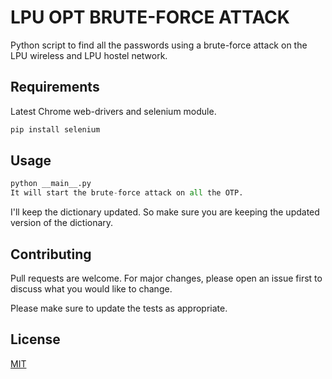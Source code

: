 # LPU OPT BRUTE-FORCE ATTACK

Python script to find all the passwords using a brute-force attack on the LPU wireless and LPU hostel network.

## Requirements

Latest Chrome web-drivers and selenium module. 



```bash
pip install selenium
```

## Usage

```python
python __main__.py
It will start the brute-force attack on all the OTP. 

```
I'll keep the dictionary updated. So make sure you are keeping the updated version of the dictionary.

## Contributing
Pull requests are welcome. For major changes, please open an issue first to discuss what you would like to change.

Please make sure to update the tests as appropriate.

## License
[MIT](https://choosealicense.com/licenses/mit/)
